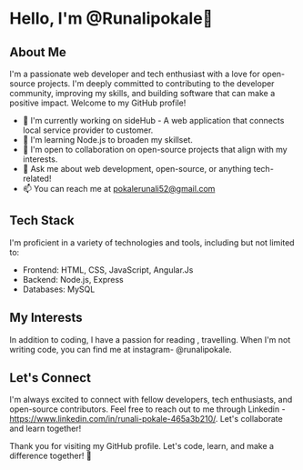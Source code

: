 # Hello, I'm @Runalipokale👋

## About Me

I'm a passionate web developer and tech enthusiast with a love for open-source projects. I'm deeply committed to contributing to the developer community, improving my skills, and building software that can make a positive impact. Welcome to my GitHub profile!

- 🔭 I'm currently working on sideHub - A web application that connects local service provider to customer.
- 🌱 I'm learning Node.js to broaden my skillset.
- 👯 I'm open to collaboration on open-source projects that align with my interests.
- 💬 Ask me about web development, open-source, or anything tech-related!
- 📫 You can reach me at pokalerunali52@gmail.com

## Tech Stack

I'm proficient in a variety of technologies and tools, including but not limited to:

- Frontend: HTML, CSS, JavaScript, Angular.Js
- Backend: Node.js, Express
- Databases: MySQL

## My Interests

In addition to coding, I have a passion for reading , travelling. When I'm not writing code, you can find me at instagram- @runalipokale.

## Let's Connect

I'm always excited to connect with fellow developers, tech enthusiasts, and open-source contributors. Feel free to reach out to me through Linkedin - https://www.linkedin.com/in/runali-pokale-465a3b210/. Let's collaborate and learn together!

Thank you for visiting my GitHub profile. Let's code, learn, and make a difference together! 🚀
